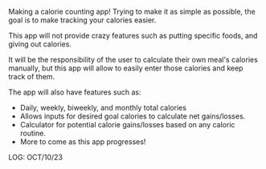 Making a calorie counting app! Trying to make it as simple as possible, the goal is to make tracking your calories easier. 

This app will not provide crazy features such as putting specific foods, and giving out calories. 

It will be the responsibility of the user to calculate their own meal's calories manually, but this app will allow to easily enter those calories and keep track of them.

The app will also have features such as:
- Daily, weekly, biweekly, and monthly total calories
- Allows inputs for desired goal calories to calculate net gains/losses.
- Calculator for potential calorie gains/losses based on any caloric routine. 
- More to come as this app progresses!

LOG: OCT/10/23